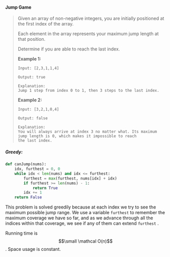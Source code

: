 #### Jump Game

> Given an array of non-negative integers, you are initially positioned at the first index of the array.
>
> Each element in the array represents your maximum jump length at that position.
>
> Determine if you are able to reach the last index.
>
> **Example 1:**
>
> ```
> Input: [2,3,1,1,4]
>
> Output: true
>
> Explanation:
> Jump 1 step from index 0 to 1, then 3 steps to the last index.
> ```
>
> **Example 2:**
>
> ```
> Input: [3,2,1,0,4]
>
> Output: false
>
> Explanation:
> You will always arrive at index 3 no matter what. Its maximum jump length is 0, which makes it impossible to reach 
> the last index.
> ```

##### Greedy:

```py
def canJump(nums):
    idx, furthest = 0, 0
    while idx < len(nums) and idx <= furthest:
        furthest = max(furthest, nums[idx] + idx)
        if furthest >= len(nums) - 1:
            return True
        idx += 1
    return False
```

This problem is solved greedily because at each index we try to see the maximum possible jump range. We use a variable `furthest` to remember the maximum coverage we have so far, and as we advance through all the indices within that coverage, we see if any of them can extend `furthest` .

Running time is $$\small \mathcal O(n)$$. Space usage is constant.

